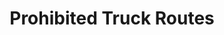 ---
title: Prohibited Truck Routes
categories: Transportation
owner: EDF
license:
month:
year:
location: EDF Spatial Data
resourceType: geojson
fileName: Oakland_prohibited_truck_routes.geojson
geoType: line
layout: data
coverage:
webLink: https://data.oaklandnet.com/
---